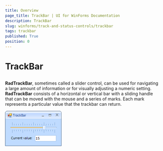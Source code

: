 ```yaml
---
title: Overview
page_title: TrackBar | UI for WinForms Documentation
description: TrackBar
slug: winforms/track-and-status-controls/trackbar
tags: trackbar
published: True
position: 0
---
```


# TrackBar

## 

__RadTrackBar__, sometimes called a slider control, can be used for navigating a large amount of information or for visually adjusting a numeric setting. __RadTrackBar__ consists of a horizontal or vertical bar with a sliding handle that can be moved with the mouse and a series of marks. Each mark represents a particular value that the trackbar can return.

![track-and-status-controls-trackbar-overview 001](images/track-and-status-controls-trackbar-overview001.png)
